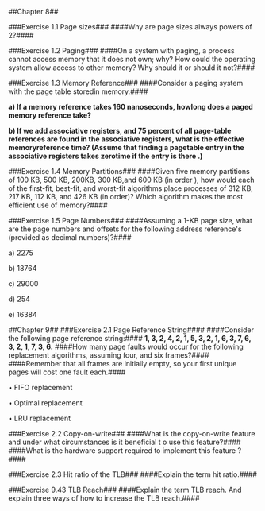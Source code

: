 ##Chapter 8##

###Exercise 1.1 Page sizes###
####Why are page sizes always powers of 2?####


###Exercise 1.2 Paging###
####On a system with paging, a process cannot access memory that it does not own; why? How could the operating system allow access to other memory? Why should it or should it not?####


###Exercise 1.3 Memory Reference###
####Consider a paging system with the page table storedin memory.####

**a) If a memory reference takes 160 nanoseconds, howlong does a paged memory reference take?**

**b) If we add associative registers, and 75 percent of all page-table references are found in the associative registers, what is the effective memoryreference time? (Assume that finding a pagetable entry in the associative registers takes zerotime if the entry is there .)**


###Exercise 1.4 Memory Partitions###
####Given five memory partitions of 100 KB, 500 KB, 200KB, 300 KB,and 600 KB (in order ), how would each of the first-fit, best-fit, and worst-fit algorithms place processes of 312 KB, 217 KB, 112 KB, and 426 KB (in order)? Which algorithm makes the most efficient use of memory?####


###Exercise 1.5 Page Numbers###
####Assuming a 1-KB page size, what are the page numbers and offsets for the following address reference's (provided as decimal numbers)?####

a) 2275

b) 18764

c) 29000

d) 254

e) 16384


##Chapter 9##
###Exercise 2.1 Page Reference String####
####Consider the following page reference string:####
**1, 3, 2, 4, 2, 1, 5, 3, 2, 1, 6, 3, 7, 6, 3, 2, 1, 7, 3, 6.**
####How many page faults would occur for the following replacement algorithms, assuming four, and six frames?####
####Remember that all frames are initially empty, so your first unique pages will cost one fault each.####

• FIFO replacement

• Optimal replacement

• LRU replacement


###Exercise 2.2 Copy-on-write###
####What is the copy-on-write feature and under what circumstances is it beneficial t o use this feature?####
####What is the hardware support required to implement this feature ?####


###Exercise 2.3 Hit ratio of the TLB###
####Explain the term hit ratio.####

###Exercise 9.43 TLB Reach###
####Explain the term TLB reach. And explain three ways of how to increase the TLB reach.####